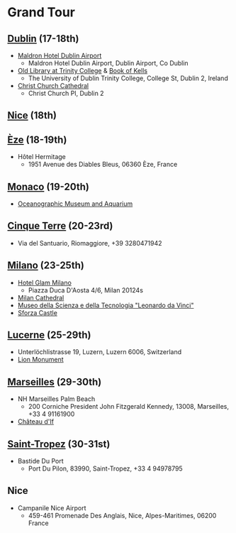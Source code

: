 # Grand Tour
## [Dublin](http://wikitravel.org/en/Dublin) (17-18th)
  - [Maldron Hotel Dublin Airport](http://www.maldronhoteldublinairport.com/)
    - Maldron Hotel Dublin Airport, Dublin Airport, Co Dublin
  - [Old Library at Trinity College](https://en.wikipedia.org/wiki/Trinity_College_Library) & [Book of Kells](https://en.wikipedia.org/wiki/Book_of_Kells)
    - The University of Dublin Trinity College, College St, Dublin 2, Ireland
  - [Christ Church Cathedral](https://en.wikipedia.org/wiki/Christ_Church_Cathedral,_Dublin)
    - Christ Church Pl, Dublin 2
## [Nice](http://wikitravel.org/en/Nice) (18th)
## [Èze](https://en.wikipedia.org/wiki/%C3%88ze) (18-19th)
  - Hôtel Hermitage
    - 1951 Avenue des Diables Bleus, 06360 Èze, France
## [Monaco](http://wikitravel.org/en/Monaco) (19-20th)
  - [Oceanographic Museum and Aquarium](https://en.wikipedia.org/wiki/Oceanographic_Museum)
## [Cinque Terre](http://wikitravel.org/en/Cinque_Terre) (20-23rd)
  - Via del Santuario, Riomaggiore, +39 3280471942
## [Milano](http://wikitravel.org/en/Milan) (23-25th)
  - [Hotel Glam Milano](https://www.glamhotelmilano.it/en/)
    - Piazza Duca D'Aosta 4/6, Milan 20124s
  - [Milan Cathedral](https://en.wikipedia.org/wiki/Milan_Cathedral)
  - [Museo della Scienza e della Tecnologia "Leonardo da Vinci"](http://www.museoscienza.org/)
  - [Sforza Castle](https://en.wikipedia.org/wiki/Sforza_Castle)
## [Lucerne](http://wikitravel.org/en/Lucerne) (25-29th)
  - Unterlöchlistrasse 19, Luzern, Luzern 6006, Switzerland
  - [Lion Monument](https://en.wikipedia.org/wiki/Lion_Monument)
## [Marseilles](http://wikitravel.org/en/Marseille) (29-30th)
  - NH Marseilles Palm Beach
    - 200 Corniche President John Fitzgerald Kennedy, 13008, Marseilles, +33 4 91161900
  - [Château d'If](https://en.wikipedia.org/wiki/Ch%C3%A2teau_d'If)
## [Saint-Tropez](https://en.wikipedia.org/wiki/Saint-Tropez) (30-31st)
  - Bastide Du Port
    - Port Du Pilon, 83990, Saint-Tropez, +33 4 94978795
## Nice
  - Campanile Nice Airport
    - 459-461 Promenade Des Anglais, Nice, Alpes-Maritimes, 06200 France
